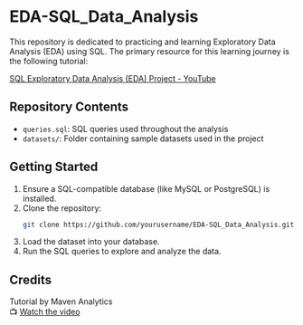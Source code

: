 # EDA-SQL_Data_Analysis

This repository is dedicated to practicing and learning Exploratory Data Analysis (EDA) using SQL. The primary resource for this learning journey is the following tutorial:

[SQL Exploratory Data Analysis (EDA) Project - YouTube](https://www.youtube.com/watch?v=6cJ5Ji8zSDg)

## Repository Contents

- `queries.sql`: SQL queries used throughout the analysis  
- `datasets/`: Folder containing sample datasets used in the project

## Getting Started

1. Ensure a SQL-compatible database (like MySQL or PostgreSQL) is installed.
2. Clone the repository:
   ```bash
   git clone https://github.com/yourusername/EDA-SQL_Data_Analysis.git
   ```
3. Load the dataset into your database.
4. Run the SQL queries to explore and analyze the data.

## Credits

Tutorial by Maven Analytics  
📺 [Watch the video](https://www.youtube.com/watch?v=6cJ5Ji8zSDg)


